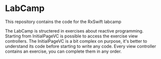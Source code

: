 # LabCamp
This repository contains the code for the RxSwift labcamp

The LabCamp is structered in exercises about reactive programming. Starting from InitialPageVC is possible to access the exercise view controllers. 
The InitialPageVC is a bit complex on purpose, it's better to understand its code before starting to write any code. 
Every view controller contains an exercise, you can complete them in any order.
